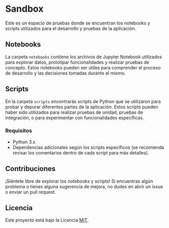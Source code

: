# Sandbox

Este es un espacio de pruebas donde se encuentran los notebooks y scripts utilizados para el desarrollo y pruebas de la aplicación.

## Notebooks

La carpeta `notebooks` contiene los archivos de Jupyter Notebook utilizados para explorar datos, prototipar funcionalidades y realizar pruebas de concepto. Estos notebooks pueden ser útiles para comprender el proceso de desarrollo y las decisiones tomadas durante el mismo.

## Scripts

En la carpeta `scripts` encontrarás scripts de Python que se utilizaron para probar y depurar diferentes partes de la aplicación. Estos scripts pueden haber sido utilizados para realizar pruebas de unidad, pruebas de integración, o para experimentar con funcionalidades específicas.

### Requisitos

- Python 3.x
- Dependencias adicionales según los scripts específicos (se recomienda revisar los comentarios dentro de cada script para más detalles).

## Contribuciones

¡Siéntete libre de explorar los notebooks y scripts! Si encuentras algún problema o tienes alguna sugerencia de mejora, no dudes en abrir un issue o enviar un pull request.

## Licencia

Este proyecto está bajo la Licencia [MIT](LICENSE).

